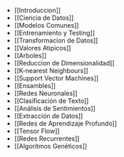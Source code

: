 - [[Introduccion]]
- [[Ciencia de Datos]]
- [[Modelos Comunes]]
- [[Entrenamiento y Testing]]
- [[Transformacion de Datos]]
- [[Valores Atipicos]]
- [[Arboles]]
- [[Reduccion de Dimensionalidad]]
- [[K-nearest Neighbours]]
- [[Support Vector Machines]]
- [[Ensambles]]
- [[Redes Neuronales]]
- [[Clasificación de Texto]]
- [[Análisis de Sentimientos]]
- [[Extracción de Datos]]
- [[Redes de Aprendizaje Profundo]]
- [[Tensor Flow]]
- [[Redes Recurrentes]]
- [[Algoritmos Genéticos]]
